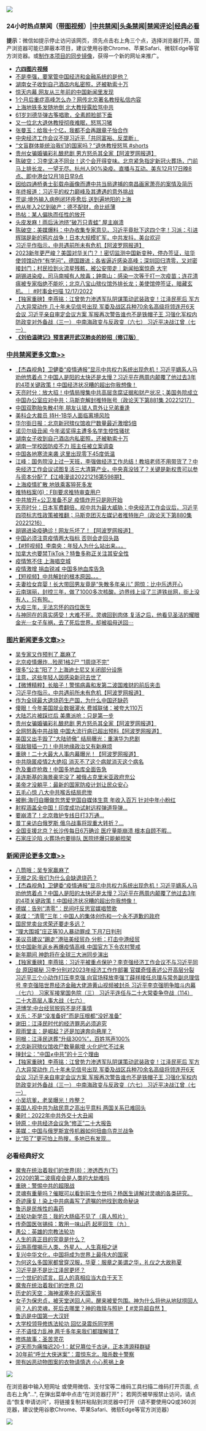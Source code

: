 ![](https://raw.githubusercontent.com/jsvpn/jsproxy/dev/64photo/fqnews-qr.jpg)

<div id="tt">
<h3>24小时热点禁闻（<a href="https://aaa.v2dns.tk/?QAjUl=BgRp5UNKRn&T5Vk=fPVH&Q59Ab=WxGE" target="_blank">带图视频</a>）|<a href="#%E4%B8%AD%E5%85%B1%E7%A6%81%E9%97%BB%E6%9B%B4%E5%A4%9A%E6%96%87%E7%AB%A0">中共禁闻</a>|<a href="#%E5%9B%BE%E7%89%87%E6%96%B0%E9%97%BB%E6%9B%B4%E5%A4%9A%E6%96%87%E7%AB%A0">头条禁闻</a>|<a href="#%E6%96%B0%E9%97%BB%E8%AF%84%E8%AE%BA%E6%9B%B4%E5%A4%9A%E6%96%87%E7%AB%A0">禁闻评论|<a href="#%E5%BF%85%E7%9C%8B%E7%BB%8F%E5%85%B8%E5%A5%BD%E6%96%87">经典必看</a></h3>
<div><b>提示：</b>微信如提示停止访问该网页，须先点击右上角三个点，选择浏览器打开。国产浏览器可能已屏蔽本项目，建议使用谷歌Chrome、苹果Safari、微软Edge等官方浏览器。或<a href="%E5%88%B6%E4%BD%9Cgit%E7%A6%81%E9%97%BB%E9%95%9C%E5%83%8F.md">制作本项目的同步镜像</a>，获得一个新的网址来推广。</div>
<ul>
<li><b><a href="http://d2.v2rss.gq/64.mp4" target="_blank">六四图片视频</a></b></li>
<li><a href="/cnnews/20221217/1824795.md">不是李强，要掌管中国经济和金融系统的是他？</a></li>
<li><a href="/cbnews/20221217/1824803.md">湖南女子收到自己酒店内私密照，还被勒索十万</a></li>
<li><a href="/cnnews/20221218/1824881.md">惊天内幕 网友从三年前的中国新闻里发现</a></li>
<li><a href="/cnnews/20221218/1824880.md">1个月后重症高峰怎么办？网传北京著名教授私信内容</a></li>
<li><a href="/baitai/20221217/1824830.md">上海地铁多发随地倒 北大教授露脸骂中共</a></li>
<li><a href="/cnnews/hknews/20221217/1824775.md">61岁刘德华弹古筝唱歌，全素颜脸部下垂</a></li>
<li><a href="/sohnews/20221218/1824872.md">又一位北大退休教授彻夜难眠，怒骂习猪</a></li>
<li><a href="/yule/20221218/1824889.md">张曼玉：给我十个亿，我都不会再跟章子怡合作</a></li>
<li><a href="/headline/20221217/1824823.md">中央经济工作会议不提习近平「共同富裕、反垄断」</a></li>
<li><a href="/sohnews/20221217/1824758.md">“文盲群体能统治我们的国家吗？”退休教授怒骂 #shorts</a></li>
<li><a href="/topimagenews/20221217/1824749.md">贵州女骗婚骗彩礼酿悲剧 男方怒杀其全家【阿波罗网报道】</a></li>
<li><a href="/sohnews/20221218/1824936.md">陈破空：习李坚决不同台！这个会开得变味。北京紧急指定新冠火葬场，门前马上排长龙，一望无尽。杭州人90%染疫。直播与互动。美东12月17日晚8点、即中港台12月18日早9点</a></li>
<li><a href="/weiquan/20221217/1824773.md">因给四通桥勇士彭载舟画像而遭中共当局逮捕的南昌画家萧亮的案情及简历</a></li>
<li><a href="/headline/20221217/1824810.md">年终报道：习近平的权力巅峰及其遭遇的意外挑战</a></li>
<li><a href="/cnnews/20221217/1824804.md">荒诞:境外输入病例闭环痊愈后,送到遍地阳的上海</a></li>
<li><a href="/cnnews/20221218/1824956.md">他从年入2亿到破产：德不配财，命比纸薄</a></li>
<li><a href="/cnnews/20221218/1824930.md">热帖：某人偏执而任性的放开</a></li>
<li><a href="/cnnews/20221217/1824778.md">头皮发麻！雨后泳池挤“破万只青蛙” 屋主崩溃</a></li>
<li><a href="/sohnews/20221217/1824826.md">陈破空：美媒爆料：中办收集专家意见，习近平竟批下这四个字！习派：引进辉瑞是新的鸦片战争！日本大规模扩军，中共发抖，美台欢迎</a></li>
<li><a href="/topimagenews/20221218/1824991.md">习近平作指示，中共遇前所未有危机【阿波罗网报道】</a></li>
<li><a href="/sohnews/20221217/1824748.md">2023新年更严峻？美国对华关门？！密切监测中国新变种，停办签证，驻华使领馆动作“有学问”，德国跟进；各省逼近感染高峰；深圳回归清零，又对密接封门；村民捡到火流星残骸，被公安带走｜新闻拍案惊奇 大宇</a></li>
<li><a href="/sohnews/20221217/1824845.md">胡锡进染疫，司马南喊有人放毒；鈡南山：感染一次等于打一次疫苗；连花清瘟被专家指绝不能吃；北京八宝山殡仪馆外排长龙；美使馆停签证，暗藏玄机。｜ #时事金扫描 12/17/2022</a></li>
<li><a href="/comments/20221218/1824906.md">【独家重磅】李燕铭：江曾势力渗透军队阴谋策动武装政变！江泽民死后 军方八大异常动作 几十年未见信号出现 军委及战区兵种70余名高级将领连开6天会议 习近平亲自审定会议方案 军报再次警告谁也不是铁帽子王 习强化军权内防政变对外备战（三一） 中南海政变与反政变（六七） 习近平决战江曾（七一）</a></li>
<li><b><a href="/comments/20200207/1272816.md" target="_blank">《刘伯温碑记》预言避开武汉肺炎的妙招（修订版）</a></b></li>
</ul>
</div>

<div class="catlist">
<h3><a href="/cbnews/" target="_blank">中共禁闻</a><span><a href="/cbnews/" target="_blank" rel="nofollow">更多文章>></a></span></h3>
<ul>
<li><a href="/comments/20221218/1825009.md" target="_blank">【杰森视角】卫健委“疫情通报”显示中共权力系统出现危机！习近平嫡系人马劝他悠着点？中国人是阳的太快还是太慢？习近平在两周内颠覆了他过去3年的4项关键政策！中国经济状况糟的超出你我想像！</a></li>
<li><a href="/cbnews/20221218/1824996.md" target="_blank">天亮时分：放大招！中情局搜集中共高层贪腐证据和财产状况；美国务院成立中国办公室应对中共；马斯克解封推特账号（政论天下第881集 20221217）</a></li>
<li><a href="/cbnews/20221218/1824943.md" target="_blank">中国双胞胎失散41年 朋友认错人意外让兄弟重逢</a></li>
<li><a href="/cbnews/20221218/1824900.md" target="_blank">美科企大裁员 持H-1B华人面临离境风险</a></li>
<li><a href="/cbnews/20221217/1824814.md" target="_blank">华尔街日报：北京新冠殡仪馆收尸数量最近激增5倍</a></li>
<li><a href="/cbnews/20221217/1824808.md" target="_blank">诺贝尔级丑闻 今年诺奖得主遭多名学生控性骚扰</a></li>
<li><a href="/cbnews/20221217/1824803.md" target="_blank">湖南女子收到自己酒店内私密照，还被勒索十万</a></li>
<li><a href="/cbnews/20221217/1824802.md" target="_blank">湖南一学校因防疫不力 班主任被立案调查</a></li>
<li><a href="/cbnews/20221217/1824731.md" target="_blank">中国各地寒流来袭 这里出现零下45度低温</a></li>
<li><a href="/cbnews/20221217/1824729.md" target="_blank">江峰：国务院没上过一天班，李强做经济工作总结！教培老师不用带货了？中央经济工作会议试图复活三大清算产业，中央真没钱了？关键是新权贵可以参与资本分配了【江峰漫谈20221216第598期】</a></li>
<li><a href="/cbnews/20221217/1824716.md" target="_blank">上海疫情扩散 地铁乘客猝死多发</a></li>
<li><a href="/cbnews/20221217/1824715.md" target="_blank">推特档案(6)：FBI要求推特审查用户</a></li>
<li><a href="/cbnews/20221217/1824698.md" target="_blank">中共放开+公卫准备不足 疫情炸开只是刚开始</a></li>
<li><a href="/cbnews/20221217/1824678.md" target="_blank">天亮时分：日本军费翻倍，视中共为最大威胁；中央经济工作会议后，习近平四项标志性政策被推翻；马斯克团灭左媒记者推特账户（政论天下第880集 20221216）</a></li>
<li><a href="/cbnews/20221217/1824651.md" target="_blank">胡锡进染疫确诊！网友乐坏了！【阿波罗网报道】</a></li>
<li><a href="/cbnews/20221217/1824633.md" target="_blank">中国必须注意疫情两大指标 否则会走回头路</a></li>
<li><a href="/comments/20221217/1824618.md" target="_blank">【#短视频】李南央：年轻人为什么站出来。。。</a></li>
<li><a href="/cbnews/20221217/1824612.md" target="_blank">加拿大也要禁TikTok？特鲁多称正关注其安全性</a></li>
<li><a href="/cbnews/20221217/1824611.md" target="_blank">疫情煞不住 上海唱空城</a></li>
<li><a href="/cbnews/20221217/1824516.md" target="_blank">疫情激增 捐血锐减 中国多地血库告急</a></li>
<li><a href="/comments/20221217/1824491.md" target="_blank">【短视频】中共解封的根本原因。。。</a></li>
<li><a href="/cbnews/20221216/1824465.md" target="_blank">夫妻捡女弃婴！长大带回男友竟是“失散多年亲儿” 网惊：比中乐透开心</a></li>
<li><a href="/comments/20221216/1824457.md" target="_blank">云南瑞丽，封控三年，做了1000多次核酸。边界线上设了三道铁丝网，街上没有人，只有狗。</a></li>
<li><a href="/cbnews/20221216/1824398.md" target="_blank">大疫三年，无法忘怀的四位医生</a></li>
<li><a href="/comments/20221216/1824393.md" target="_blank">与神同在的真实感受！大难不死，灵魂回到肉体 复活之后，他看见圣洁的耀眼金光⋯女子车祸，去了死后世界，却被祖母送回⋯</a></li>

</ul>
</div>
<div class="catlist">
<h3><a href="/topimagenews/" target="_blank">图片新闻</a><span><a href="/topimagenews/" target="_blank" rel="nofollow">更多文章>></a></span></h3>
<ul>
<li><a href="/topimagenews/20221218/1825024.md" target="_blank">吴专家又作预判了 赢麻了</a></li>
<li><a href="/topimagenews/20221218/1825017.md" target="_blank">北京疫情爆炸…殓房1格2尸 “1周烧不完”</a></li>
<li><a href="/topimagenews/20221218/1825008.md" target="_blank">很多&#8221;公主&#8221;阳了？上海迪士尼又关闭部分设施</a></li>
<li><a href="/topimagenews/20221218/1825007.md" target="_blank">注意，这些年轻人因感染新冠去世了</a></li>
<li><a href="/topimagenews/20221218/1824999.md" target="_blank">【微博精粹】长脑子！警惕病毒和发第二波国难财的前后夹击</a></li>
<li><a href="/topimagenews/20221218/1824991.md" target="_blank">习近平作指示，中共遇前所未有危机【阿波罗网报道】</a></li>
<li><a href="/topimagenews/20221218/1824979.md" target="_blank">作为全球最大退烧药生产国，为什么中国还缺药</a></li>
<li><a href="/topimagenews/20221217/1824801.md" target="_blank">傻眼！今年美国就业数据灌水 费城联储：被夸大110万</a></li>
<li><a href="/topimagenews/20221217/1824768.md" target="_blank">大陆芯片被踩烂后 美鹰派呛：只是第一步</a></li>
<li><a href="/topimagenews/20221217/1824749.md" target="_blank">贵州女骗婚骗彩礼酿悲剧 男方怒杀其全家【阿波罗网报道】</a></li>
<li><a href="/topimagenews/20221217/1824730.md" target="_blank">全网怒轰中共战狼 中国大流行病已超出预料【阿波罗网报道】</a></li>
<li><a href="/topimagenews/20221217/1824688.md" target="_blank">美国又出手毁了“大陆骄傲” 结局曝光：重演华为悲剧</a></li>
<li><a href="/topimagenews/20221217/1824680.md" target="_blank">宿敌狠插一刀！中共地缘政治又有新麻烦</a></li>
<li><a href="/topimagenews/20221217/1824679.md" target="_blank">重磅！二十大最大人事内幕曝光！【阿波罗网报道】</a></li>
<li><a href="/topimagenews/20221217/1824664.md" target="_blank">中共隐匿疫情2大绝招 消灭不了这个病就消灭这个病名</a></li>
<li><a href="/topimagenews/20221217/1824641.md" target="_blank">危及重症抢救！中国多地血库全面告急</a></li>
<li><a href="/topimagenews/20221217/1824632.md" target="_blank">泽连斯基的海景豪宅没了 被俄占克里米亚政府充公</a></li>
<li><a href="/topimagenews/20221217/1824586.md" target="_blank">美帝才没躺平：最新的国家防疫计划让民众安心</a></li>
<li><a href="/topimagenews/20221217/1824563.md" target="_blank">五毛心惊 八大中共喉舌结局悲惨</a></li>
<li><a href="/topimagenews/20221217/1824499.md" target="_blank">被删:海归自曝做忽悠爱党国自媒体生意 年收入百万 针对中年小粉红</a></li>
<li><a href="/topimagenews/20221216/1824379.md" target="_blank">射程涵盖全中国！印度成功试射远程弹道导弹…</a></li>
<li><a href="/topimagenews/20221216/1824375.md" target="_blank">要崩溃了！北京救护专线日打3万通…</a></li>
<li><a href="/topimagenews/20221216/1824339.md" target="_blank">普丁亲访白俄罗斯 俄乌战事将现重大转折？…</a></li>
<li><a href="/topimagenews/20221216/1824330.md" target="_blank">全国支援北京？长沙传每日6万确诊 医疗量能崩溃 根本自顾不暇…</a></li>
<li><a href="/topimagenews/20221216/1824322.md" target="_blank">石家庄沦陷 火葬场也要排队 医院挤爆只能躺担架</a></li>

</ul>
</div>
<div class="catlist">
<h3><a href="/comments/" target="_blank">新闻评论</a><span><a href="/comments/" target="_blank" rel="nofollow">更多文章>></a></span></h3>
<ul>
<li><a href="/comments/20221218/1825020.md" target="_blank">八筒哦：吴专家赢麻了</a></li>
<li><a href="/comments/20221218/1825012.md" target="_blank">无根之风:我们为什么会缺退烧药？</a></li>
<li><a href="/comments/20221218/1825009.md" target="_blank">【杰森视角】卫健委“疫情通报”显示中共权力系统出现危机！习近平嫡系人马劝他悠着点？中国人是阳的太快还是太慢？习近平在两周内颠覆了他过去3年的4项关键政策！中国经济状况糟的超出你我想像！</a></li>
<li><a href="/comments/20221218/1825001.md" target="_blank">德媒：告别“清零”：民间吁反思官媒唱赞歌</a></li>
<li><a href="/comments/20221218/1824985.md" target="_blank">美煤：“清零”三年：中国人的集体创伤和一个永不道歉的政府</a></li>
<li><a href="/comments/20221218/1824984.md" target="_blank">国民党卖台求荣还要走多远？</a></li>
<li><a href="/comments/20221218/1824977.md" target="_blank">“理大围城”庄正等10人暴动罪成 下月7日判刑</a></li>
<li><a href="/comments/20221218/1824975.md" target="_blank">美议员建议“踢走”港驻美经贸办 分析：打击中港经贸</a></li>
<li><a href="/comments/20221218/1824974.md" target="_blank">忧中国新年返乡再爆疫情高峰 中国官方下令农村警戒</a></li>
<li><a href="/comments/20221218/1824973.md" target="_blank">新年期间 神韵将在全球三大洲同步演出</a></li>
<li><a href="/comments/20221218/1824972.md" target="_blank">【独家重磅】李燕铭：习近平被重点保护？李克强经济工作会议不与习近平同台 原因揭秘 习李分别对2023年经济工作作部署 官媒奇怪表述公开高层分裂 习近平三个小动作打压李克强 向官场释放李强丁薛祥接任总理与常务副总理信号 李克强陪世界经济金融大佬游黄山视频被封杀 习近平李克强明争暗斗内幕（七六） 习家军接掌国务院（三） 习近平连任与二十大常委争夺战（114） 二十大高层人事大战（七六）</a></li>
<li><a href="/comments/20221218/1824951.md" target="_blank">洪博学:中台经贸脱钩不是坏事情</a></li>
<li><a href="/comments/20221218/1824950.md" target="_blank">关乐：不是“没准备好”而是压根都“没好准备”</a></li>
<li><a href="/comments/20221218/1824949.md" target="_blank">谢田：江泽民时代的经济罪恶必须追究</a></li>
<li><a href="/comments/20221218/1824948.md" target="_blank">观雨堂主：是崛起？还是加速奔向悬崖？</a></li>
<li><a href="/comments/20221218/1824947.md" target="_blank">同根：江泽民送葬“升级300%”，百姓骂声100%</a></li>
<li><a href="/comments/20221218/1824938.md" target="_blank">北京新冠殡仪馆收尸数量飙增 火化炉忙不过来</a></li>
<li><a href="/comments/20221218/1824920.md" target="_blank">掸封尘：“中国≠中共”的十三个理由</a></li>
<li><a href="/comments/20221218/1824906.md" target="_blank">【独家重磅】李燕铭：江曾势力渗透军队阴谋策动武装政变！江泽民死后 军方八大异常动作 几十年未见信号出现 军委及战区兵种70余名高级将领连开6天会议 习近平亲自审定会议方案 军报再次警告谁也不是铁帽子王 习强化军权内防政变对外备战（三一） 中南海政变与反政变（六七） 习近平决战江曾（七一）</a></li>
<li><a href="/comments/20221218/1824905.md" target="_blank">小吴坑爹，老吴曝光！咋整？</a></li>
<li><a href="/comments/20221218/1824879.md" target="_blank">美国人视中共为敌民意之高出乎意料 两国关系已难回头</a></li>
<li><a href="/comments/20221217/1824705.md" target="_blank">秦时：2022年中共外交十大丑闻</a></li>
<li><a href="/comments/20221217/1824704.md" target="_blank">钟原：中共经济会议急“修正”二十大报告</a></li>
<li><a href="/comments/20221217/1824703.md" target="_blank">美媒：中国与俄罗斯宣传机器如何扭曲乌克兰战争</a></li>
<li><a href="/comments/20221217/1824702.md" target="_blank">比“阳了”更可怕上热搜，多地已有发现…</a></li>

</ul>
</div>

<div class="catlist">
<h3>必看经典好文</h3>
<ul>
<li><a href="/topimagenews/20180527/948714.md" target="_blank">魔鬼在统治着我们的世界(8)：渗透西方(下)</a></li>
<li><a href="/comments/20200712/1359432.md" target="_blank">2020的第二波瘟疫会是人类的大劫难吗</a></li>
<li><a href="/comments/20200717/1362287.md" target="_blank">重磅：警惕中共的超限战</a></li>
<li><a href="/bannedvideo/20210915/1623919.md" target="_blank">灵魂有重量吗？催眠可以看到前生今世吗？杨医生讲解对灵魂的各类研究。</a></li>
<li><a href="/topimagenews/20210131/1478453.md" target="_blank">奇迹康复！染上中共病毒写了遗嘱的他找到救命秘诀</a></li>
<li><a href="/lishi/20130311/666695.md" target="_blank">鲁迅是民族性的毒药</a></li>
<li><a href="/comments/20210905/1619324.md" target="_blank">法轮功新学员：我的大肠癌不见了（真人照片）</a></li>
<li><a href="/comments/20220214/1691990.md" target="_blank">传奇国医张锡纯：敢用一味山药 起死回生（九）</a></li>
<li><a href="/comments/20200313/1292991.md" target="_blank">愚公：英雄的宗教法轮功</a></li>
<li><a href="/comments/20220717/1759493.md" target="_blank">人生的真正目的究竟是什么？</a></li>
<li><a href="/comments/20200919/82684.md" target="_blank">云游高僧揭示人类、外星人、人生真相之谜</a></li>
<li><a href="/comments/20220924/485408.md" target="_blank">复兴中华文化，中国将成为世界上最伟大的国家</a></li>
<li><a href="/comments/20220726/1762946.md" target="_blank">为何这么多国家都曾穿汉服，华夏：服章之美谓之华，礼仪之大故称夏</a></li>
<li><a href="/comments/20220703/1753426.md" target="_blank">习近平是不是比江泽民更坏？</a></li>
<li><a href="/comments/20200621/1348067.md" target="_blank">一个世纪的谎言，巨人的真相应当大白于天下</a></li>
<li><a href="/topimagenews/20180520/944940.md" target="_blank">魔鬼在统治着我们的世界 (2)</a></li>
<li><a href="/tculture/xiulian/20170318/732480.md" target="_blank">历史的天空：海神波塞冬的天国家书</a></li>
<li><a href="/comments/20211012/1636544.md" target="_blank">女子为保忠贞，被天堂送回人间，醒来被爱包围。神为什么将他从地狱捞回人间？人的灵魂，死后去哪里？神的救赎与照护【 #灵异超自然 】</a></li>
<li><a href="/cnnews/20210213/1486568.md" target="_blank">鲁迅是中国第一大汉奸</a></li>
<li><a href="/cbnews/20210517/1548104.md" target="_blank">大学校领导修炼法轮功 回忆录震烁同学圈</a></li>
<li><a href="/comments/20190427/1119935.md" target="_blank">子不语怪力乱神 两千多年来我们都理解错了</a></li>
<li><a href="/comments/20220522/1736049.md" target="_blank">修炼故事：圣苦灵花</a></li>
<li><a href="/tculture/20190304/1091076.md" target="_blank">逆天而为痛悔迟20-1：弑兄篡位千古谜，正本清源释群疑</a></li>
<li><a href="/topimagenews/20171017/843193.md" target="_blank">30年前“呼兰大侠迷案”：震惊东北，暗杀数十警察</a></li>
<li><a href="/lifebaike/20180811/984246.md" target="_blank">带有凶恶动物图案的衣物请慎选 小心惹祸上身</a></li>

</ul>
</div>

![](https://raw.githubusercontent.com/jsvpn/jsproxy/dev/64photo/fqnews-qr.jpg)

在浏览器中输入短网址 或使用微信、支付宝等二维码工具扫描二维码打开页面, 点击右上角"...", 在弹出菜单中点击“在浏览器打开”； 若网页被举报禁止访问，请点击“恢复申请访问”，将链接复制并粘贴到浏览器中打开（请不要使用QQ或360浏览器，建议使用谷歌Chrome、苹果Safari、微软Edge等官方浏览器）

![](https://raw.githubusercontent.com/jsvpn/jsproxy/dev/64photo/wx.jpg)